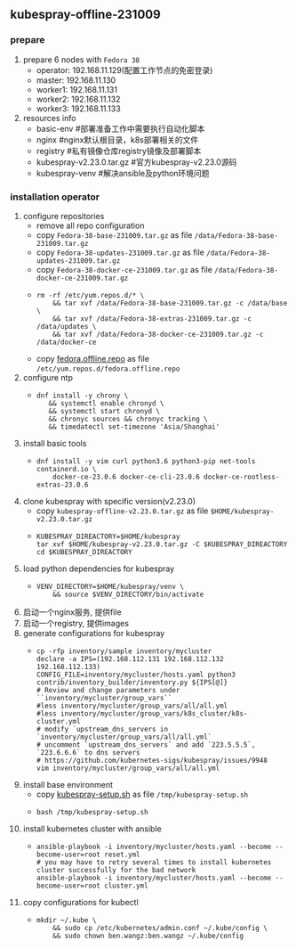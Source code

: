 ## kubespray-offline-231009

### prepare
1. prepare 6 nodes with `Fedora 38`
    * operator: 192.168.11.129(配置工作节点的免密登录)
    * master: 192.168.11.130
    * worker1: 192.168.11.131
    * worker2: 192.168.11.132
    * worker3: 192.168.11.133
2. resources info
    * basic-env #部署准备工作中需要执行自动化脚本
    * nginx #nginx默认根目录，k8s部署相关的文件
    * registry #私有镜像仓库registry镜像及部署脚本
    * kubespray-v2.23.0.tar.gz #官方kubespray-v2.23.0源码
    * kubespray-venv #解决ansible及python环境问题

### installation operator
1. configure repositories
    * remove all repo configuration
    * copy `Fedora-38-base-231009.tar.gz` as file `/data/Fedora-38-base-231009.tar.gz`
    * copy `Fedora-38-updates-231009.tar.gz` as file `/data/Fedora-38-updates-231009.tar.gz`
    * copy `Fedora-38-docker-ce-231009.tar.gz` as file `/data/Fedora-38-docker-ce-231009.tar.gz`
    * ```shell
      rm -rf /etc/yum.repos.d/* \
          && tar xvf /data/Fedora-38-base-231009.tar.gz -c /data/base \
          && tar xvf /data/Fedora-38-extras-231009.tar.gz -c /data/updates \
          && tar xvf /data/Fedora-38-docker-ce-231009.tar.gz -c /data/docker-ce
      ```
    * copy [fedora.offline.repo](resources/fedora.offline.repo.md) as file `/etc/yum.repos.d/fedora.offline.repo`
2. configure ntp
    * ```shell
      dnf install -y chrony \
         && systemctl enable chronyd \
         && systemctl start chronyd \
         && chronyc sources && chronyc tracking \
         && timedatectl set-timezone 'Asia/Shanghai'
      ```
3. install basic tools
    * ```shell
      dnf install -y vim curl python3.6 python3-pip net-tools containerd.io \
          docker-ce-23.0.6 docker-ce-cli-23.0.6 docker-ce-rootless-extras-23.0.6
      ```
4. clone kubespray with specific version(v2.23.0)
    * copy `kubespray-offline-v2.23.0.tar.gz` as file `$HOME/kubespray-v2.23.0.tar.gz`
    * ```shell
      KUBESPRAY_DIREACTORY=$HOME/kubespray
      tar xvf $HOME/kubespray-v2.23.0.tar.gz -C $KUBESPRAY_DIREACTORY
      cd $KUBESPRAY_DIREACTORY
      ```
5. load python dependencies for kubespray
    * ```shell
      VENV_DIRECTORY=$HOME/kubespray/venv \
          && source $VENV_DIRECTORY/bin/activate
      ```
6. 启动一个nginx服务, 提供file
7. 启动一个registry, 提供images
9. generate configurations for kubespray
    * ```shell
      cp -rfp inventory/sample inventory/mycluster
      declare -a IPS=(192.168.112.131 192.168.112.132 192.168.112.133)
      CONFIG_FILE=inventory/mycluster/hosts.yaml python3 contrib/inventory_builder/inventory.py ${IPS[@]}
      # Review and change parameters under ``inventory/mycluster/group_vars``
      #less inventory/mycluster/group_vars/all/all.yml
      #less inventory/mycluster/group_vars/k8s_cluster/k8s-cluster.yml
      # modify `upstream_dns_servers in `inventory/mycluster/group_vars/all/all.yml`
      # uncomment `upstream_dns_servers` and add `223.5.5.5`, `223.6.6.6` to dns servers
      # https://github.com/kubernetes-sigs/kubespray/issues/9948
      vim inventory/mycluster/group_vars/all/all.yml
      ```
10. install base environment
     * copy [kubespray-setup.sh](resources/kubespray-setup.sh.md) as file `/tmp/kubespray-setup.sh`
     * ```shell
       bash /tmp/kubespray-setup.sh
       ```
13. install kubernetes cluster with ansible
     * ```shell
       ansible-playbook -i inventory/mycluster/hosts.yaml --become --become-user=root reset.yml
       # you may have to retry several times to install kubernetes cluster successfully for the bad network
       ansible-playbook -i inventory/mycluster/hosts.yaml --become --become-user=root cluster.yml
       ```
14. copy configurations for kubectl
     * ```shell
       mkdir ~/.kube \
           && sudo cp /etc/kubernetes/admin.conf ~/.kube/config \
           && sudo chown ben.wangz:ben.wangz ~/.kube/config
       ```